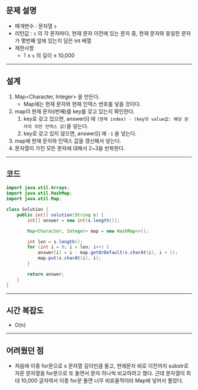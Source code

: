 ## 문제 설명

- 매개변수 : 문자열 `s`
- 리턴값 : `s` 의 각 문자마다, 현재 문자 이전에 있는 문자 중, 현재 문자와 동일한 문자가 몇번째 앞에 있는지 담은 int 배열
- 제한사항
    - 1 ≤ `s` 의 길이 ≤ 10,000

---

## 설계

1. Map<Character, Integer> 을 만든다.
    - Map에는 현재 문자와 현재 인덱스 번호를 넣을 것이다.
2. map이 현재 문자(i번째)를 key를 갖고 있는지 확인한다.
    1. key로 갖고 있으면, answer[i] 에 `(현재 index) - (key의 value값: 해당 문자의 이전 인덱스 값)`을 넣는다.
    2. key로 갖고 있지 않으면, answer[i] 에 `-1` 을 넣는다.
3. map에 현재 문자와 인덱스 값을 갱신해서 넣는다.
4. 문자열이 가진 모든 문자에 대해서 2~3을 반복한다.

---

## 코드

```java
import java.util.Arrays;
import java.util.HashMap;
import java.util.Map;

class Solution {
    public int[] solution(String s) {
        int[] answer = new int[s.length()];

        Map<Character, Integer> map = new HashMap<>();

        int len = s.length();
        for (int i = 0; i < len; i++) {
            answer[i] = i - map.getOrDefault(s.charAt(i), i + 1);
            map.put(s.charAt(i), i);
        }

        return answer;
    }
}
```

---

## 시간 복잡도

- O(n)

---

## 어려웠던 점

- 처음에 이중 for문으로 s 문자열 길이만큼 돌고, 현재문자 바로 이전까지 substr로 자른 문자열을 for문으로 또 돌면서 문자 하나씩 비교하려고 했다. 근데 문자열이 최대 10,000 글자여서 이중 for문 돌면 너무 비효율적이라 Map에 넣어서 풀었다.
